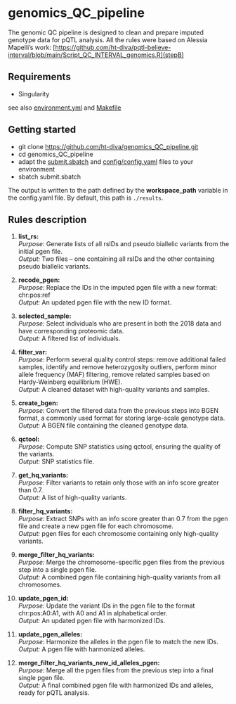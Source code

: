 # genomics_QC_pipeline
The genomic QC pipeline is designed to clean and prepare imputed genotype data for pQTL analysis.
All the rules were based on Alessia Mapelli’s work: [https://github.com/ht-diva/pqtl-believe-interval/blob/main/Script_QC_INTERVAL_genomics.R](stepB)


## Requirements
* Singularity

see also [environment.yml](environment.yml) and [Makefile](Makefile)

## Getting started

* git clone https://github.com/ht-diva/genomics_QC_pipeline.git
* cd genomics_QC_pipeline
* adapt the [submit.sbatch](submit.sbatch) and [config/config.yaml](config/config.yaml) files to your environment
* sbatch submit.sbatch

The output is written to the path defined by the **workspace_path** variable in the config.yaml file. By default, this path is `./results`.

## Rules description
1. **list_rs:** <br />
*Purpose:* Generate lists of all rsIDs and pseudo biallelic variants from the initial pgen file.<br />
*Output:* Two files – one containing all rsIDs and the other containing pseudo biallelic variants.<br />

2. **recode_pgen:** <br />
*Purpose:* Replace the IDs in the imputed pgen file with a new format: chr:pos:ref <br />
*Output:* An updated pgen file with the new ID format. <br />

3. **selected_sample:** <br />
*Purpose:* Select individuals who are present in both the 2018 data and have corresponding proteomic data. <br />
*Output:* A filtered list of individuals. <br />

4. **filter_var:** <br />
*Purpose:* Perform several quality control steps: remove additional failed samples, identify and remove heterozygosity outliers, perform minor allele frequency (MAF) filtering, remove related samples based on Hardy-Weinberg equilibrium (HWE). <br />
*Output:* A cleaned dataset with high-quality variants and samples. <br />

5. **create_bgen:** <br />
*Purpose:* Convert the filtered data from the previous steps into BGEN format, a commonly used format for storing large-scale genotype data. <br />
*Output:* A BGEN file containing the cleaned genotype data. <br />

6. **qctool:** <br />
*Purpose:* Compute SNP statistics using qctool, ensuring the quality of the variants. <br />
*Output:* SNP statistics file. <br />

7. **get_hq_variants:** <br />
*Purpose:* Filter variants to retain only those with an info score greater than 0.7. <br />
*Output:* A list of high-quality variants. <br />

8. **filter_hq_variants:** <br />
*Purpose:* Extract SNPs with an info score greater than 0.7 from the pgen file and create a new pgen file for each chromosome. <br />
*Output:* pgen files for each chromosome containing only high-quality variants. <br />

9. **merge_filter_hq_variants:** <br />
*Purpose:* Merge the chromosome-specific pgen files from the previous step into a single pgen file. <br />
*Output:* A combined pgen file containing high-quality variants from all chromosomes. <br />

10. **update_pgen_id:** <br />
*Purpose:* Update the variant IDs in the pgen file to the format chr:pos:A0:A1, with A0 and A1 in alphabetical order. <br />
*Output:* An updated pgen file with harmonized IDs. <br />

11. **update_pgen_alleles:** <br />
*Purpose:* Harmonize the alleles in the pgen file to match the new IDs. <br />
*Output:* A pgen file with harmonized alleles. <br />

12. **merge_filter_hq_variants_new_id_alleles_pgen:** <br />
*Purpose:* Merge all the pgen files from the previous step into a final single pgen file. <br />
*Output:* A final combined pgen file with harmonized IDs and alleles, ready for pQTL analysis. <br />
